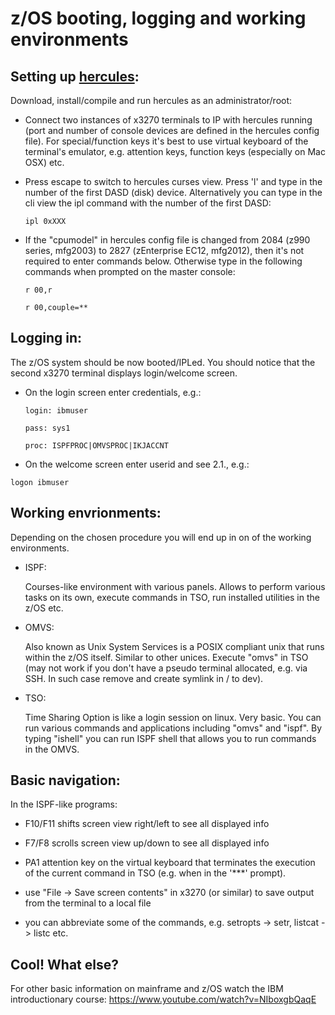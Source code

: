 # z/OS booting, logging and working environments

## Setting up [hercules](http://www.hercules-390.org/):

Download, install/compile and run hercules as an administrator/root:

- Connect two instances of x3270 terminals to IP with hercules running (port and number of console devices are defined in the hercules config file). For special/function keys it's best to use virtual keyboard of the terminal's emulator, e.g. attention keys, function keys (especially on Mac OSX) etc. 

- Press escape to switch to hercules curses view. Press 'l' and type in the number of the first DASD (disk) device. Alternatively you can type in the cli view the ipl command with the number of the first DASD:

  `ipl 0xXXX`

- If the "cpumodel" in hercules config file is changed from 2084 (z990 series, mfg2003) to 2827 (zEnterprise EC12, mfg2012), then it's not required to enter commands below. Otherwise type in the following commands when prompted on the master console:

  `r 00,r`
  
  `r 00,couple=**`

## Logging in:

The z/OS system should be now booted/IPLed. You should notice that the second x3270 terminal displays login/welcome screen.

- On the login screen enter credentials, e.g.:

  `login: ibmuser`
  
  `pass: sys1`
  
  `proc: ISPFPROC|OMVSPROC|IKJACCNT`

- On the welcome screen enter userid and see 2.1., e.g.:

`logon ibmuser`

## Working envrionments:

Depending on the chosen procedure you will end up in on of the working environments.

- ISPF:

  Courses-like environment with various panels. Allows to perform various tasks on its own, execute commands in TSO, run installed utilities in the z/OS etc.

- OMVS:

  Also known as Unix System Services is a POSIX compliant unix that runs within the z/OS itself. Similar to other unices. Execute "omvs" in TSO  (may not work if you don't have a pseudo terminal allocated, e.g. via SSH. In such case remove and create symlink in / to dev).

- TSO:

  Time Sharing Option is like a login session on linux. Very basic. You can run various commands and applications including "omvs" and "ispf". By typing "ishell" you can run ISPF shell that allows you to run commands in the OMVS.

## Basic navigation:

In the ISPF-like programs:

  - F10/F11 shifts screen view right/left to see all displayed info
  
  - F7/F8 scrolls screen view up/down to see all displayed info
  
  - PA1 attention key on the virtual keyboard that terminates the execution of the current command in TSO (e.g. when in the '***' prompt).
  
  - use "File -> Save screen contents" in x3270 (or similar) to save output from the terminal to a local file
  
  - you can abbreviate some of the commands, e.g. setropts -> setr, listcat -> listc etc.

## Cool! What else?

For other basic information on mainframe and z/OS watch the IBM introductionary course: https://www.youtube.com/watch?v=NIboxgbQaqE

